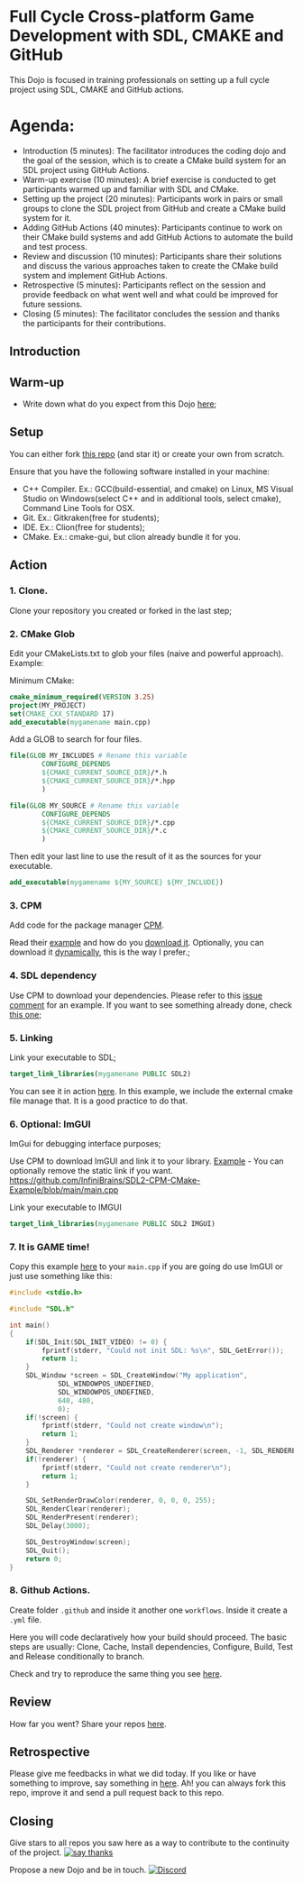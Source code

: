 # Full Cycle Cross-platform Game Development with SDL, CMAKE and GitHub 

This Dojo is focused in training professionals on setting up a full cycle project using SDL, CMAKE and GitHub actions.

# Agenda:
- Introduction (5 minutes): The facilitator introduces the coding dojo and the goal of the session, which is to create a CMake build system for an SDL project using GitHub Actions.
- Warm-up exercise (10 minutes): A brief exercise is conducted to get participants warmed up and familiar with SDL and CMake.
- Setting up the project (20 minutes): Participants work in pairs or small groups to clone the SDL project from GitHub and create a CMake build system for it.
- Adding GitHub Actions (40 minutes): Participants continue to work on their CMake build systems and add GitHub Actions to automate the build and test process.
- Review and discussion (10 minutes): Participants share their solutions and discuss the various approaches taken to create the CMake build system and implement GitHub Actions.
- Retrospective (5 minutes): Participants reflect on the session and provide feedback on what went well and what could be improved for future sessions.
- Closing (5 minutes): The facilitator concludes the session and thanks the participants for their contributions.

## Introduction

## Warm-up
- Write down what do you expect from this Dojo [here](https://github.com/InfiniBrains/Introduction-to-Game-Programming-With-CPP/issues/2);

## Setup
You can either fork [this repo](https://github.com/InfiniBrains/ModernCppStarter) (and star it) or create your own from scratch.

Ensure that you have the following software installed in your machine:

- C++ Compiler. Ex.: GCC(build-essential, and cmake) on Linux, MS Visual Studio on Windows(select C++ and in additional tools, select cmake), Command Line Tools for OSX.
- Git. Ex.: Gitkraken(free for students);
- IDE. Ex.: Clion(free for students);
- CMake. Ex.: cmake-gui, but clion already bundle it for you.

## Action
### 1. Clone.

Clone your repository you created or forked in the last step;

### 2. CMake Glob

Edit your CMakeLists.txt to glob your files (naive and powerful approach). Example:

Minimum CMake:
```cmake
cmake_minimum_required(VERSION 3.25)
project(MY_PROJECT)
set(CMAKE_CXX_STANDARD 17)
add_executable(mygamename main.cpp)
```
Add a GLOB to search for four files. 
```cmake
file(GLOB MY_INCLUDES # Rename this variable
        CONFIGURE_DEPENDS
        ${CMAKE_CURRENT_SOURCE_DIR}/*.h
        ${CMAKE_CURRENT_SOURCE_DIR}/*.hpp
        )

file(GLOB MY_SOURCE # Rename this variable
        CONFIGURE_DEPENDS
        ${CMAKE_CURRENT_SOURCE_DIR}/*.cpp
        ${CMAKE_CURRENT_SOURCE_DIR}/*.c
        )
```
Then edit your last line to use the result of it as the sources for your executable.
```cmake
add_executable(mygamename ${MY_SOURCE} ${MY_INCLUDE})
```

### 3. CPM

Add code for the package manager [CPM](https://github.com/cpm-cmake/CPM.cmake). 

Read their [example](https://github.com/cpm-cmake/CPM.cmake#full-cmakelists-example) and how do you [download it](https://github.com/cpm-cmake/CPM.cmake#adding-cpm). Optionally, you can download it [dynamically](https://github.com/cpm-cmake/CPM.cmake/wiki/Downloading-CPM.cmake-in-CMake), this is the way I prefer.;

### 4. SDL dependency

Use CPM to download your dependencies. Please refer to this [issue comment](https://github.com/cpm-cmake/CPM.cmake/issues/373#issuecomment-1191401527) for an example. If you want to see something already done, check [this one](https://github.com/InfiniBrains/mobagen/blob/master/external/sdl.cmake);

### 5. Linking

Link your executable to SDL;
```cmake
target_link_libraries(mygamename PUBLIC SDL2)
```
You can see it in action [here](https://github.com/InfiniBrains/SDL2-CPM-CMake-Example/blob/main/CMakeLists.txt).
In this example, we include the external cmake file manage that. It is a good practice to do that. 

### 6. Optional: ImGUI

ImGui for debugging interface purposes;

Use CPM to download ImGUI and link it to your library. [Example](https://github.com/InfiniBrains/mobagen/blob/master/external/imgui.cmake) - You can optionally remove the static link if you want.
  https://github.com/InfiniBrains/SDL2-CPM-CMake-Example/blob/main/main.cpp

Link your executable to IMGUI
```cmake
target_link_libraries(mygamename PUBLIC SDL2 IMGUI)
```

### 7. It is GAME time! 

Copy this example [here](https://github.com/ocornut/imgui/blob/master/examples/example_sdl2_sdlrenderer/main.cpp) to your `main.cpp` if you are going do use ImGUI or just use something like this:

```c++
#include <stdio.h>

#include "SDL.h"

int main()
{
    if(SDL_Init(SDL_INIT_VIDEO) != 0) {
        fprintf(stderr, "Could not init SDL: %s\n", SDL_GetError());
        return 1;
    }
    SDL_Window *screen = SDL_CreateWindow("My application",
            SDL_WINDOWPOS_UNDEFINED,
            SDL_WINDOWPOS_UNDEFINED,
            640, 480,
            0);
    if(!screen) {
        fprintf(stderr, "Could not create window\n");
        return 1;
    }
    SDL_Renderer *renderer = SDL_CreateRenderer(screen, -1, SDL_RENDERER_SOFTWARE);
    if(!renderer) {
        fprintf(stderr, "Could not create renderer\n");
        return 1;
    }

    SDL_SetRenderDrawColor(renderer, 0, 0, 0, 255);
    SDL_RenderClear(renderer);
    SDL_RenderPresent(renderer);
    SDL_Delay(3000);

    SDL_DestroyWindow(screen);
    SDL_Quit();
    return 0;
}
```

### 8. Github Actions. 

Create folder `.github` and inside it another one `workflows`. Inside it create a `.yml` file.

Here you will code declaratively how your build should proceed. The basic steps are usually: Clone, Cache, Install dependencies, Configure, Build, Test and Release conditionally to branch.

Check and try to reproduce the same thing you see [here](https://github.com/InfiniBrains/mobagen/tree/master/.github/workflows). 

## Review
How far you went? Share your repos [here](https://github.com/InfiniBrains/Introduction-to-Game-Programming-With-CPP/issues/2).

## Retrospective

Please give me feedbacks in what we did today. If you like or have something to improve, say something in [here](https://github.com/InfiniBrains/Introduction-to-Game-Programming-With-CPP/issues/2). Ah! you can always fork this repo, improve it and send a pull request back to this repo.

## Closing

Give stars to all repos you saw here as a way to contribute to the continuity of the project. [![say thanks](https://img.shields.io/badge/Say%20Thanks-👍-1EAEDB.svg)](https://github.com/InfiniBrains/Introduction-to-Game-Programming-With-CPP/stargazers)

Propose a new Dojo and be in touch. [![Discord](https://img.shields.io/discord/956922983727915078)](https://discord.gg/9CdJeQ2XKB)